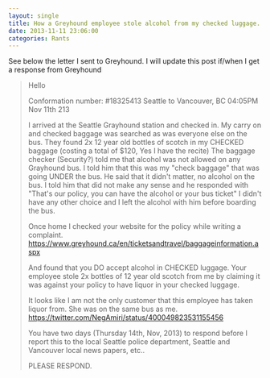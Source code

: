 ```yaml
---
layout: single
title: How a Greyhound employee stole alcohol from my checked luggage.
date: 2013-11-11 23:06:00
categories: Rants
---
```

See below the letter I sent to Greyhound. I will update this post if/when I get a response from Greyhound
<blockquote>Hello

Conformation number: #18325413
Seattle to Vancouver, BC 04:05PM Nov 11th 213

I arrived at the Seattle Grayhound station and checked in. My carry on and checked baggage was searched as was everyone else on the bus. They found 2x 12 year old bottles of scotch in my CHECKED baggage (costing a total of $120, Yes I have the recite) The baggage checker (Security?) told me that alcohol was not allowed on any Grayhound bus. I told him that this was my "check baggage" that was going UNDER the bus. He said that it didn't matter, no alcohol on the bus. I told him that did not make any sense and he responded with "That's our policy, you can have the alcohol or your bus ticket" I didn't have any other choice and I left the alcohol with him before boarding the bus.

Once home I checked your website for the policy while writing a complaint.
https://www.greyhound.ca/en/ticketsandtravel/baggageinformation.aspx

And found that you DO accept alcohol in CHECKED luggage.
Your employee stole 2x bottles of 12 year old scotch from me by claiming it was against your policy to have liquor in your checked luggage.

It looks like I am not the only customer that this employee has taken liquor from. She was on the same bus as me.
https://twitter.com/NegAmiri/status/400049823531155456

You have two days (Thursday 14th, Nov, 2013) to respond before I report this to the local Seattle police department, Seattle and Vancouver local news papers, etc..

PLEASE RESPOND.</blockquote>
